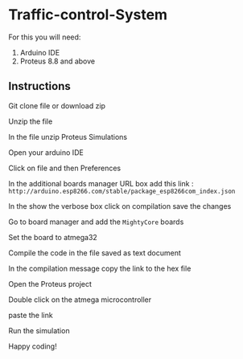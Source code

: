 # Traffic-control-System

For this you will need:
1. Arduino IDE
2. Proteus 8.8 and above

## Instructions

Git clone file or download zip

Unzip the file

In the file unzip Proteus Simulations

Open your arduino IDE

Click on file and then Preferences

In the additional boards manager URL box add this link : `http://arduino.esp8266.com/stable/package_esp8266com_index.json`

In the show the verbose box click on compilation save the changes

Go to board manager and add the `MightyCore` boards

Set the board to atmega32

Compile the code in the file saved as text document

In the compilation message copy the link to the hex file

Open the Proteus project

Double click on the atmega microcontroller

paste the link

Run the simulation

Happy coding!
